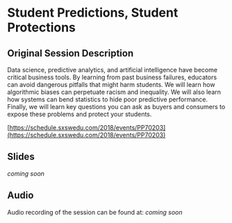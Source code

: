 # Student Predictions, Student Protections

## Original Session Description

Data science, predictive analytics, and artificial intelligence have become critical business tools. By learning from
past business failures, educators can avoid dangerous pitfalls that might harm students. We will learn how algorithmic
biases can perpetuate racism and inequality. We will also learn how systems can bend statistics to hide poor predictive
performance. Finally, we will learn key questions you can ask as buyers and consumers to expose these problems and
protect your students.

[https://schedule.sxswedu.com/2018/events/PP70203](https://schedule.sxswedu.com/2018/events/PP70203)

## Slides

*coming soon*

## Audio

Audio recording of the session can be found at: *coming soon*
